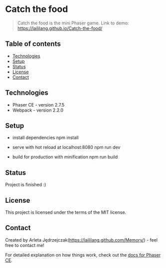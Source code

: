 # Catch the food
> Catch the food is the mini Phaser game.
Link to demo: https://laililang.github.io/Catch-the-food/

## Table of contents
* [Technologies](#technologies)
* [Setup](#setup)
* [Status](#status)
* [License](#license)
* [Contact](#contact)

## Technologies
* Phaser CE - version 2.7.5
* Webpack - version 2.2.0

## Setup
* install dependencies
npm install

* serve with hot reload at localhost:8080
npm run dev

* build for production with minification
npm run build


## Status
Project is finished :)

## License
This project is licensed under the terms of the MIT license.

## Contact
Created by Arleta Jędrzejczak(https://laililang.github.com/Memory/) - feel free to contact me!

For detailed explanation on how things work, check out the [docs for Phaser CE](https://photonstorm.github.io/phaser-ce/).
